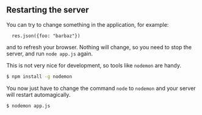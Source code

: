 ## Restarting the server

You can try to change something in the application,
for example:

```
  res.json({foo: "barbaz"})
```

and to refresh your browser. Nothing will change,
so you need to stop the server, and run `node app.js`
again.

This is not very nice for development, so tools like `nodemon`
are handy.

```sh
$ npm install -g nodemon
```

You now just have to change the command `node` to `nodemon` and
your server will restart automagically.

```sh
$ nodemon app.js
```
